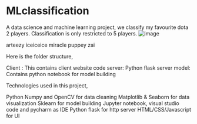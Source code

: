 # MLclassification

A data science and machine learning project, we classify my favourite dota 2 players. Classification is only restricted to 5 players.
![image](https://user-images.githubusercontent.com/83166263/149656337-bc911013-e7e2-41ae-8756-dec56202444d.png)

arteezy
iceiceice
miracle
puppey
zai

Here is the folder structure,

Client : This contains client website code
server: Python flask server
model: Contains python notebook for model building


Technologies used in this project,

Python
Numpy and OpenCV for data cleaning
Matplotlib & Seaborn for data visualization
Sklearn for model building
Jupyter notebook, visual studio code and pycharm as IDE
Python flask for http server
HTML/CSS/Javascript for UI
